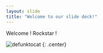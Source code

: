 ```yaml
---
layout: slide
title: "Welcome to our slide deck!"
---
```


Welcome ! Rockstar !

![defunktocat](https://octodex.github.com/images/defunktocat.png)
{: .center}
